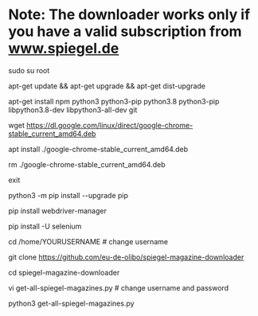 # Note: The downloader works only if you have a valid subscription from www.spiegel.de

sudo su root

apt-get update && apt-get upgrade && apt-get dist-upgrade

apt-get install npm python3 python3-pip python3.8 python3-pip libpython3.8-dev libpython3-all-dev git

wget https://dl.google.com/linux/direct/google-chrome-stable_current_amd64.deb

apt install ./google-chrome-stable_current_amd64.deb

rm ./google-chrome-stable_current_amd64.deb

exit

python3 -m pip install --upgrade pip

pip install webdriver-manager

pip install -U selenium

cd /home/YOURUSERNAME # change username

git clone https://github.com/eu-de-olibo/spiegel-magazine-downloader

cd spiegel-magazine-downloader

vi get-all-spiegel-magazines.py # change username and password

python3 get-all-spiegel-magazines.py
